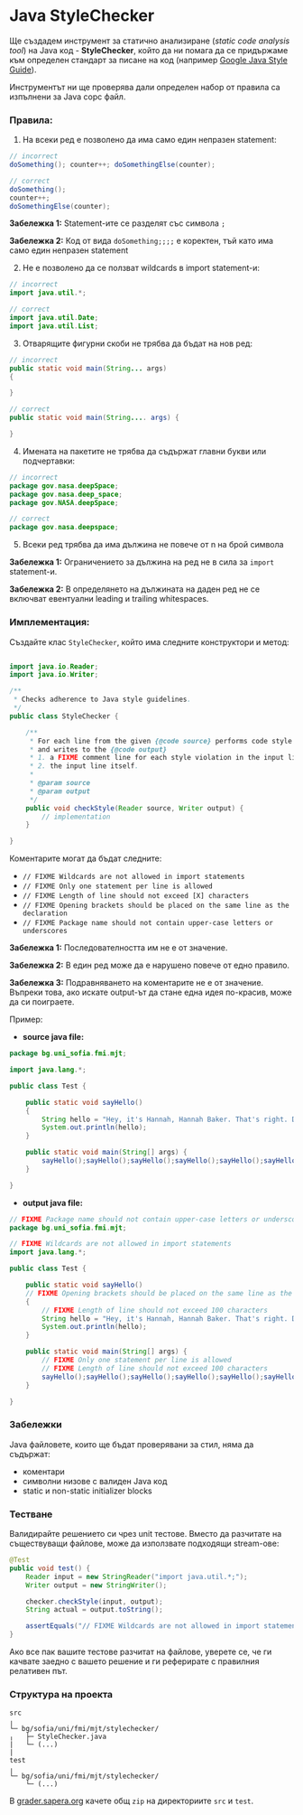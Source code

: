 # Java StyleChecker

Ще създадем инструмент за статично анализиране (*static code analysis tool*) на Java код - **StyleChecker**, който да ни помага да се придържаме към определен стандарт за писане на код (например [Google Java Style Guide](https://google.github.io/styleguide/javaguide.html)).

Инструментът ни ще проверява дали определен набор от правила са изпълнени за Java сорс файл.

### Правила:

1. На всеки ред е позволено да има само един непразен statement:

``` java
// incorrect
doSomething(); counter++; doSomethingElse(counter);

// correct
doSomething();
counter++;
doSomethingElse(counter);
```

**Забележка 1:** Statement-ите се разделят със символа `;`

**Забележка 2:** Код от вида `doSomething;;;;` е коректен, тъй като има само един непразен statement

2. Не е позволено да се ползват wildcards в import statement-и:

```java
// incorrect
import java.util.*;

// correct
import java.util.Date;
import java.util.List;
```

3.  Отварящите фигурни скоби не трябва да бъдат на нов ред:

```java
// incorrect
public static void main(String... args)
{

}

// correct
public static void main(String.... args) {

}
```

4. Имената на пакетите не трябва да съдържат главни букви или подчертавки:

```java
// incorrect
package gov.nasa.deepSpace;
package gov.nasa.deep_space;
package gov.NASA.deepSpace;

// correct
package gov.nasa.deepspace;
```

5. Всеки ред трябва да има дължина не повече от n на брой символа

**Забележка 1:** Ограничението за дължина на ред не в сила за `import` statement-и.

**Забележка 2:** В определянето на дължината на даден ред не се включват евентуални leading и trailing whitespaces.

### Имплементация:

Създайте клас `StyleChecker`, който има следните конструктори и метод:

```java

import java.io.Reader;
import java.io.Writer;

/**
 * Checks adherence to Java style guidelines.
 */
public class StyleChecker {

    /**
     * For each line from the given {@code source} performs code style checks
     * and writes to the {@code output}
     * 1. a FIXME comment line for each style violation in the input line, if any
     * 2. the input line itself.
     * 
     * @param source
     * @param output
     */
    public void checkStyle(Reader source, Writer output) {
        // implementation
    }

}
```

Коментарите могат да бъдат следните:
- `// FIXME Wildcards are not allowed in import statements`
- `// FIXME Only one statement per line is allowed`
- `// FIXME Length of line should not exceed [X] characters`
- `// FIXME Opening brackets should be placed on the same line as the declaration`
- `// FIXME Package name should not contain upper-case letters or underscores`

**Забележка 1:** Последователността им не е от значение.

**Забележка 2:** В един ред може да е нарушено повече от едно правило.

**Забележка 3:** Подравняването на коментарите не е от значение. Въпреки това, ако искате output-ът да стане една идея по-красив, може да си поиграете.

Пример:

- **source java file:**

```java
package bg.uni_sofia.fmi.mjt;

import java.lang.*;

public class Test {

    public static void sayHello()
    {
        String hello = "Hey, it's Hannah, Hannah Baker. That's right. Don't adjust your... whatever device you're listening to this on. It's me, live and in stereo.";
        System.out.println(hello);
    }

    public static void main(String[] args) {
        sayHello();sayHello();sayHello();sayHello();sayHello();sayHello();sayHello();sayHello();sayHello();sayHello();sayHello();
    }

}
```

- **output java file:**

```java
// FIXME Package name should not contain upper-case letters or underscores
package bg.uni_sofia.fmi.mjt;

// FIXME Wildcards are not allowed in import statements
import java.lang.*;

public class Test {

    public static void sayHello()
    // FIXME Opening brackets should be placed on the same line as the declaration
    {
        // FIXME Length of line should not exceed 100 characters
        String hello = "Hey, it's Hannah, Hannah Baker. That's right. Don't adjust your... whatever device you're listening to this on. It's me, live and in stereo.";
        System.out.println(hello);
    }

    public static void main(String[] args) {
        // FIXME Only one statement per line is allowed
        // FIXME Length of line should not exceed 100 characters
        sayHello();sayHello();sayHello();sayHello();sayHello();sayHello();sayHello();sayHello();sayHello();sayHello();sayHello();
    }

}
```

### Забележки

Java файловете, които ще бъдат проверявани за стил, няма да съдържат:
- коментари
- символни низове с валиден Java код
- static и non-static initializer blocks

### Тестване

Валидирайте решението си чрез unit тестове. Вместо да разчитате на съществуващи файлове, може да използвате подходящи stream-ове:

```java
@Test
public void test() {
    Reader input = new StringReader("import java.util.*;");
    Writer output = new StringWriter();

    checker.checkStyle(input, output);
    String actual = output.toString();

    assertEquals("// FIXME Wildcards are not allowed in import statements" + System.lineSeparator() + "import java.util.*;", actual.strip());
}
```

Ако все пак вашите тестове разчитат на файлове, уверете се, че ги качвате заедно с вашето решение и ги реферирате с правилния релативен път.

### Структура на проекта

```
src
╷
└─ bg/sofia/uni/fmi/mjt/stylechecker/
╷   ├─ StyleChecker.java
|   └─ (...)
|
test
╷
└─ bg/sofia/uni/fmi/mjt/stylechecker/
    └─ (...)
```

В [grader.sapera.org](http://grader.sapera.org) качете общ `zip` на директориите `src` и `test`.
